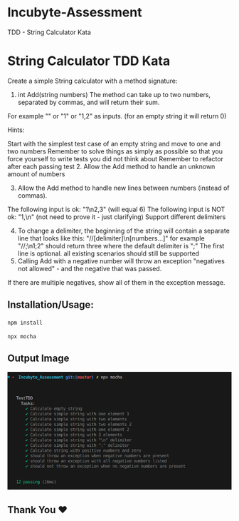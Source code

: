 # Incubyte-Assessment
TDD - String Calculator Kata

# String Calculator TDD Kata

Create a simple String calculator with a method signature:

1. int Add(string numbers)
The method can take up to two numbers, separated by commas, and will return their sum.

For example "" or "1" or "1,2" as inputs. (for an empty string it will return 0)

Hints:

Start with the simplest test case of an empty string and move to one and two numbers
Remember to solve things as simply as possible so that you force yourself to write tests you did not think about
Remember to refactor after each passing test
2. Allow the Add method to handle an unknown amount of numbers

3. Allow the Add method to handle new lines between numbers (instead of commas).

The following input is ok: "1\n2,3" (will equal 6)
The following input is NOT ok: "1,\n" (not need to prove it - just clarifying)
Support different delimiters

4. To change a delimiter, the beginning of the string will contain a separate line that looks like this: "//[delimiter]\n[numbers…]" for example "//;\n1;2" should return three where the default delimiter is ";"
The first line is optional. all existing scenarios should still be supported
5. Calling Add with a negative number will throw an exception "negatives not allowed" - and the negative that was passed.

If there are multiple negatives, show all of them in the exception message.

## Installation/Usage:

`npm install`

`npx mocha`

## Output Image

![Image](https://github.com/vivekarora-02/Incubyte-Assessment/blob/master/outputImages/9.png)


## Thank You ❤️

